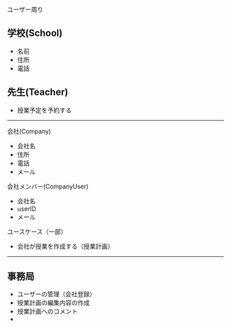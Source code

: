 ユーザー周り

学校(School)
- 
- 名前
- 住所
- 電話

先生(Teacher)
-
- 授業予定を予約する


---
会社(Company)
- 会社名
- 住所
- 電話
- メール


会社メンバー(CompanyUser)
- 会社名
- userID
- メール

ユースケース（一部）
- 会社が授業を作成する（授業計画）

---
事務局
-
- ユーザーの管理（会社登録）
- 授業計画の編集内容の作成
- 授業計画へのコメント
- 

